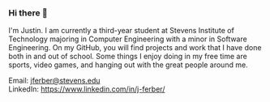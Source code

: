 
### Hi there 👋

I'm Justin. I am currently a third-year student at Stevens Institute of Technology majoring in Computer Engineering with a minor in Software Engineering. On my GitHub, you will find projects and work that I have done both in and out of school. Some things I enjoy doing in my free time are sports, video games, and hanging out with the great people around me.

Email: <jferber@stevens.edu>  
LinkedIn: <https://www.linkedin.com/in/j-ferber/>

<!--
**j-ferber/j-ferber** is a ✨ _special_ ✨ repository because its `README.md` (this file) appears on your GitHub profile.

Here are some ideas to get you started:

- 🔭 I’m currently working on ...
- 🌱 I’m currently learning ...
- 👯 I’m looking to collaborate on ...
- 🤔 I’m looking for help with ...
- 💬 Ask me about ...
- 📫 How to reach me: ...
- 😄 Pronouns: ...
- ⚡ Fun fact: ...
-->
